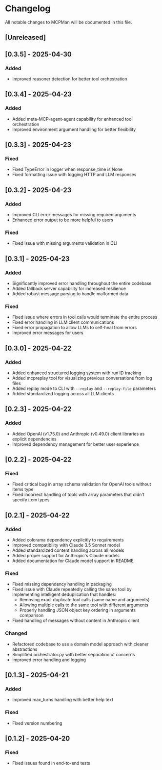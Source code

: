 # Changelog

All notable changes to MCPMan will be documented in this file.

## [Unreleased]

## [0.3.5] - 2025-04-30

### Added
- Improved reasoner detection for better tool orchestration

## [0.3.4] - 2025-04-23

### Added
- Added meta-MCP-agent-agent capability for enhanced tool orchestration
- Improved environment argument handling for better flexibility

## [0.3.3] - 2025-04-23

### Fixed
- Fixed TypeError in logger when response_time is None
- Fixed formatting issue with logging HTTP and LLM responses

## [0.3.2] - 2025-04-23

### Added
- Improved CLI error messages for missing required arguments
- Enhanced error output to be more helpful to users

### Fixed
- Fixed issue with missing arguments validation in CLI

## [0.3.1] - 2025-04-23

### Added
- Significantly improved error handling throughout the entire codebase
- Added fallback server capability for increased resilience
- Added robust message parsing to handle malformed data

### Fixed
- Fixed issue where errors in tool calls would terminate the entire process
- Fixed error handling in LLM client communications
- Fixed error propagation to allow LLMs to self-heal from errors
- Improved error messages for users

## [0.3.0] - 2025-04-22

### Added
- Added enhanced structured logging system with run ID tracking
- Added mcpreplay tool for visualizing previous conversations from log files
- Added replay mode to CLI with `--replay` and `--replay-file` parameters
- Added standardized logging across all LLM clients

## [0.2.3] - 2025-04-22

### Added
- Added OpenAI (v1.75.0) and Anthropic (v0.49.0) client libraries as explicit dependencies
- Improved dependency management for better user experience

## [0.2.2] - 2025-04-22

### Fixed
- Fixed critical bug in array schema validation for OpenAI tools without items type
- Fixed incorrect handling of tools with array parameters that didn't specify item types

## [0.2.1] - 2025-04-22

### Added
- Added colorama dependency explicitly to requirements
- Improved compatibility with Claude 3.5 Sonnet model
- Added standardized content handling across all models
- Added proper support for Anthropic's Claude models
- Added documentation for Claude model support in README

### Fixed
- Fixed missing dependency handling in packaging
- Fixed issue with Claude repeatedly calling the same tool by implementing intelligent deduplication that handles:
  - Removing exact duplicate tool calls (same name and arguments)
  - Allowing multiple calls to the same tool with different arguments
  - Properly handling JSON object key ordering in arguments comparison
- Fixed handling of messages without content in Anthropic client

### Changed
- Refactored codebase to use a domain model approach with cleaner abstractions
- Simplified orchestrator.py with better separation of concerns
- Improved error handling and logging

## [0.1.3] - 2025-04-21

### Added
- Improved max_turns handling with better help text

### Fixed
- Fixed version numbering

## [0.1.2] - 2025-04-20

### Fixed
- Fixed issues found in end-to-end tests